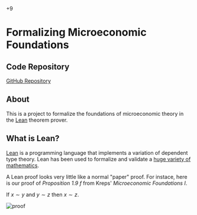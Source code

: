 +9

# Formalizing Microeconomic Foundations

## Code Repository

[GitHub Repository](https://github.com/gregleo-econ/formal-microeconoimcs)

## About

This is a project to formalize the foundations of microeconomic theory in the [Lean](https://leanprover.github.io/) theorem prover. 

## What is Lean?

[Lean](https://leanprover.github.io/) is a programming language that implements a variation of dependent type theory. Lean has been used to formalize and validate a [huge variety of mathematics](https://leanprover-community.github.io/mathlib-overview.html).

A Lean proof looks very little like a normal "paper" proof. For instace, here is our proof of *Proposition 1.9 f* from Kreps' *Microeconomic Foundations I*. 

If $x \sim y$ and $y \sim z$ then $x \sim z$.

![proof](../files/Images/krepsproof.jpeg)
